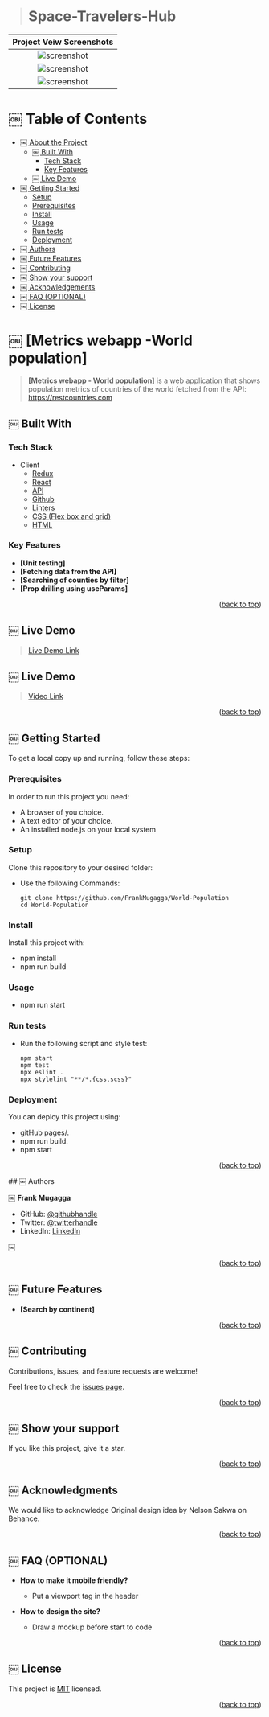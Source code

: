 <a name="readme-top"></a>

<div align="center">

</div>

> # Space-Travelers-Hub

| Project Veiw Screenshots|
|---------------------------------------|
|<div align="center"><img src="./src/asset/popcontinent.png" alt="screenshot" width="auto" height="auto"/></div>|
<div align="center"><img src="./src/asset/popcountries.png" alt="screenshot" width="auto" height="auto"/></div>|
<div align="center"><img src="./src/asset/popdetails.png" alt="screenshot" width="auto" height="auto"/></div>|

# ￼ Table of Contents

- [￼ About the Project](#about-project)
  - [￼ Built With](#built-with)
    - [Tech Stack](#tech-stack)
    - [Key Features](#key-features)
  - [￼ Live Demo](#live-demo)
- [￼ Getting Started](#getting-started)
  - [Setup](#setup)
  - [Prerequisites](#prerequisites)
  - [Install](#install)
  - [Usage](#usage)
  - [Run tests](#run-tests)
  - [Deployment](#triangular_flag_on_post-deployment)
- [￼ Authors](#authors)
- [￼ Future Features](#future-features)
- [￼ Contributing](#contributing)
- [￼ Show your support](#support)
- [￼ Acknowledgements](#acknowledgements)
- [￼ FAQ (OPTIONAL)](#faq)
- [￼ License](#license)

<!-- PROJECT DESCRIPTION -->

# ￼ [Metrics webapp -World population] <a name="about-project"></a>

> **[Metrics webapp - World population]** is a web application that shows population metrics of countries of the world fetched from the API: https://restcountries.com

## ￼ Built With <a name="built-with"></a>

### Tech Stack <a name="tech-stack"></a>
- <summary>Client</summary>
    <ul>
      <li><a href="https://reactjs.org/">Redux</a></li>
      <li><a href="https://reactjs.org/">React</a></li>
      <li><a href="https://reactjs.org/">API</a></li>
      <li><a href="https://reactjs.org/">Github</a></li>
      <li><a href="https://reactjs.org/">Linters</a></li>
      <li><a href="https://reactjs.org/">CSS (Flex box and grid)</a></li>
      <li><a href="https://reactjs.org/">HTML</a></li>
      
    </ul>

### Key Features <a name="key-features"></a>

- **[Unit testing]**
- **[Fetching data from the API]**
- **[Searching of counties by filter]**
- **[Prop drilling using useParams]**

<p align="right">(<a href="#readme-top">back to top</a>)</p>

<!-- LIVE DEMO -->

## ￼ Live Demo <a name="live-demo"></a>

> [Live Demo Link](https://world-population-git-population-frankmugagga.vercel.app/)
## ￼ Live Demo <a name="live-demo"></a>
> [Video Link](https://www.loom.com/share/29a4e4f5a5f54220865b0d01e79b6fac)

<p align="right">(<a href="#readme-top">back to top</a>)</p>
<!-- GETTING STARTED -->

## ￼ Getting Started <a name="getting-started"></a>

To get a local copy up and running, follow these steps:

### Prerequisites

In order to run this project you need:
  - A browser of you choice.
  - A text editor of your choice.
  - An installed node.js on your local system

### Setup

Clone this repository to your desired folder:

- Use the following Commands:

      git clone https://github.com/FrankMugagga/World-Population
      cd World-Population  

### Install

Install this project with:

  - npm install
  - npm run build

### Usage

- npm run start

### Run tests
- Run the following script and style test:

      npm start
      npm test
      npx eslint .
      npx stylelint "**/*.{css,scss}"
      
### Deployment

You can deploy this project using:
- gitHub pages/.
- npm run build.
- npm start

<p align="right">(<a href="#readme-top">back to top</a>)</p>
## ￼ Authors <a name="authors"></a>

￼ **Frank Mugagga**

- GitHub: [@githubhandle](https://www.github.com/FrankMugagga)
- Twitter: [@twitterhandle](https://www.twitter.com/@mugagga_frank)
- LinkedIn: [LinkedIn](https://www.linkedin.com/in/frank-mugagga-17658225a)

￼ 
<p align="right">(<a href="#readme-top">back to top</a>)</p>

## ￼ Future Features <a name="future-features"></a>

- **[Search by continent]**

<p align="right">(<a href="#readme-top">back to top</a>)</p>

## ￼ Contributing <a name="contributing"></a>

Contributions, issues, and feature requests are welcome!

Feel free to check the [issues page](https://github.com/FrankMugagga/World-Population/issues).

<p align="right">(<a href="#readme-top">back to top</a>)</p>

## ￼ Show your support <a name="support"></a>
 
  If you like this project, give it a star.

<p align="right">(<a href="#readme-top">back to top</a>)</p>

## ￼ Acknowledgments <a name="acknowledgements"></a>

  We would like to acknowledge Original design idea by Nelson Sakwa on Behance.

<p align="right">(<a href="#readme-top">back to top</a>)</p>

## ￼ FAQ (OPTIONAL) <a name="faq"></a>

- **How to make it mobile friendly?**

  - Put a viewport tag in the header

- **How to design the site?**

  - Draw a mockup before start to code

<p align="right">(<a href="#readme-top">back to top</a>)</p>

## ￼ License <a name="license"></a>

This project is [MIT](https://github.com/FrankMugagga/World-Population/blob/dev/LICENSE) licensed.

<p align="right">(<a href="#readme-top">back to top</a>)</p>